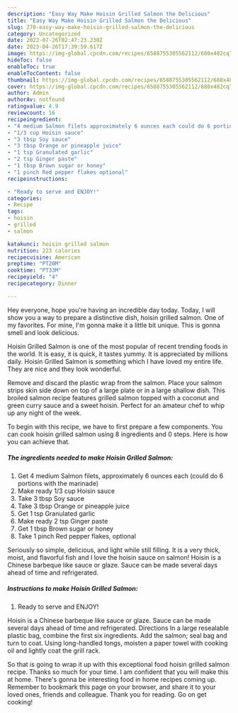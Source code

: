 ```yaml
---
description: "Easy Way Make Hoisin Grilled Salmon the Delicious"
title: "Easy Way Make Hoisin Grilled Salmon the Delicious"
slug: 270-easy-way-make-hoisin-grilled-salmon-the-delicious
category: Uncategorized
date: 2022-07-26T02:47:23.230Z
date: 2023-04-26T17:39:59.617Z
image: https://img-global.cpcdn.com/recipes/6588755305562112/680x482cq70/hoisin-grilled-salmon-recipe-main-photo.jpg
hideToc: false
enableToc: true
enableTocContent: false
thumbnail: https://img-global.cpcdn.com/recipes/6588755305562112/680x482cq70/hoisin-grilled-salmon-recipe-main-photo.jpg
cover: https://img-global.cpcdn.com/recipes/6588755305562112/680x482cq70/hoisin-grilled-salmon-recipe-main-photo.jpg
author: Admin
authorAv: notfound
ratingvalue: 4.9
reviewcount: 16
recipeingredient:
- "4 medium Salmon filets approximately 6 ounces each could do 6 portions with the marinade"
- "1/3 cup Hoisin sauce"
- "3 tbsp Soy sauce"
- "3 tbsp Orange or pineapple juice"
- "1 tsp Granulated garlic"
- "2 tsp Ginger paste"
- "1 tbsp Brown sugar or honey"
- "1 pinch Red pepper flakes optional"
recipeinstructions:

- "Ready to serve and ENJOY!"
categories:
- Recipe
tags:
- hoisin
- grilled
- salmon

katakunci: hoisin grilled salmon 
nutrition: 223 calories
recipecuisine: American
preptime: "PT20M"
cooktime: "PT33M"
recipeyield: "4"
recipecategory: Dinner

---
```



Hey everyone, hope you're having an incredible day today. Today, I will show you a way to prepare a distinctive dish, hoisin grilled salmon. One of my favorites. For mine, I'm gonna make it a little bit unique. This is gonna smell and look delicious.

Hoisin Grilled Salmon is one of the most popular of recent trending foods in the world. It is easy, it is quick, it tastes yummy. It is appreciated by millions daily. Hoisin Grilled Salmon is something which I have loved my entire life. They are nice and they look wonderful.

Remove and discard the plastic wrap from the salmon. Place your salmon strips skin side down on top of a large plate or in a large shallow dish. This broiled salmon recipe features grilled salmon topped with a coconut and green curry sauce and a sweet hoisin. Perfect for an amateur chef to whip up any night of the week.


To begin with this recipe, we have to first prepare a few components. You can cook hoisin grilled salmon using 8 ingredients and 0 steps. Here is how you can achieve that.

<!--inarticleads1-->

##### The ingredients needed to make Hoisin Grilled Salmon:

1. Get 4 medium Salmon filets, approximately 6 ounces each (could do 6 portions with the marinade)
1. Make ready 1/3 cup Hoisin sauce
1. Take 3 tbsp Soy sauce
1. Take 3 tbsp Orange or pineapple juice
1. Get 1 tsp Granulated garlic
1. Make ready 2 tsp Ginger paste
1. Get 1 tbsp Brown sugar or honey
1. Take 1 pinch Red pepper flakes, optional


Seriously so simple, delicious, and light while still filling. It is a very thick, moist, and flavorful fish and I love the hoisin sauce on salmon! Hoisin is a Chinese barbeque like sauce or glaze. Sauce can be made several days ahead of time and refrigerated. 

<!--inarticleads2-->

##### Instructions to make Hoisin Grilled Salmon:


1. Ready to serve and ENJOY!

Hoisin is a Chinese barbeque like sauce or glaze. Sauce can be made several days ahead of time and refrigerated. Directions In a large resealable plastic bag, combine the first six ingredients. Add the salmon; seal bag and turn to coat. Using long-handled tongs, moisten a paper towel with cooking oil and lightly coat the grill rack. 

So that is going to wrap it up with this exceptional food hoisin grilled salmon recipe. Thanks so much for your time. I am confident that you will make this at home. There's gonna be interesting food in home recipes coming up. Remember to bookmark this page on your browser, and share it to your loved ones, friends and colleague. Thank you for reading. Go on get cooking!

